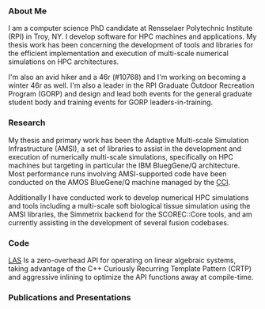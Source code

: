 ### About Me

I am a computer science PhD candidate at Rensselaer Polytechnic Institute (RPI) in Troy, NY. I develop software for HPC machines and applications. My thesis work has been concerning the development of tools and libraries for the efficient implementation and execution of multi-scale numerical simulations on HPC architectures.

I'm also an avid hiker and a 46r (#10768) and I'm working on becoming a winter 46r as well. I'm also a leader in the RPI Graduate Outdoor Recreation Program (GORP) and design and lead both events for the general graduate student body and training events for GORP leaders-in-training.

### Research

My thesis and primary work has been the Adaptive Multi-scale Simulation Infrastructure (AMSI), a set of libraries to assist in the development and execution of numerically multi-scale simulations, specifically on HPC machines but targeting in particular the IBM BluegGene/Q architecture. Most performance runs involving AMSI-supported code have been conducted on the AMOS BlueGene/Q machine managed by the [CCI](http://cci.rpi.edu/).

Additionally I have conducted work to develop numerical HPC simulations and tools including a multi-scale soft biological tissue simulation using the AMSI libraries, the Simmetrix backend for the SCOREC::Core tools, and am currently assisting in the development of several fusion codebases.

### Code 

[LAS](https://github.com/tobinw/las) Is a zero-overhead API for operating on linear algebraic systems, taking advantage of the C++ Curiously Recurring Template Pattern (CRTP) and aggressive inlining to optimize the API functions away at compile-time.

### Publications and Presentations

